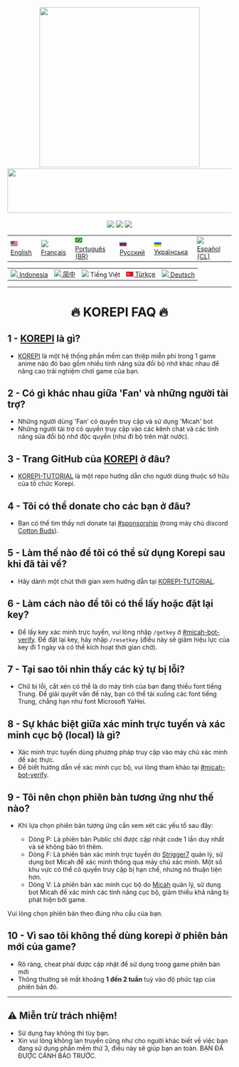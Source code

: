 <p align="center">
  <a href="#"><img width="360" height="360" src="https://media.discordapp.net/attachments/1033549666769449002/1107009612210765955/matches.png"></a>
  <a href="#"><img width="650" height="100" src="https://share.creavite.co/FBkHy3zbN4CgWCr0.gif"></a>
</p>

<p align="center">
	<a href="https://github.com/Korepi/keyauth-cpp-library/releases"><img src="https://img.shields.io/github/downloads/Korepi/keyauth-cpp-library/total.svg?style=for-the-badge&color=darkcyan"></a>
	<a href="https://github.com/Korepi/Korepi/graphs/contributors"><img src="https://img.shields.io/github/contributors/Korepi/Korepi?style=for-the-badge&color=darkcyan"></a>
	<a href="https://discord.gg/cottonbuds"><img src="https://img.shields.io/discord/440536354544156683?label=Discord&logo=discord&style=for-the-badge&color=darkviolet"></a>
</p>

<div align="center">
<table>
  <tr>
    <td valign="center"><a href="README.md"><img src="https://github.com/twitter/twemoji/blob/master/assets/svg/1f1fa-1f1f8.svg" width="16"/> English</td>
    <td valign="center"><a href="README_fr-fr.md"><img src="https://em-content.zobj.net/thumbs/160/twitter/154/flag-for-france_1f1eb-1f1f7.png" width="16"/> Français</td>
    <td valign="center"><a href="README_pt-br.md"><img src="https://github.com/twitter/twemoji/blob/master/assets/svg/1f1e7-1f1f7.svg" width="16"/> Português (BR)</td>
    <td valign="center"><a href="README_ru-ru.md"><img src="https://github.com/twitter/twemoji/blob/master/assets/svg/1f1f7-1f1fa.svg" width="16"/> Русский</a></td>
    <td valign="center"><a href="README_ua-ua.md"><img src="https://github.com/Andrew1397/Ukraine/blob/main/Flag_of_Ukraine.png" width="16"/> Українська</a></td>
    <td valign="center"><a href="README_es-cl.md"><img src="https://twemoji.maxcdn.com/v/13.0.0/svg/1f1e8-1f1f1.svg" width="16"/> Español (CL)</td>
      
  </tr>
</table>
</div>
<div align="center">
<table>
  <tr>
    <td valign="center"><a href="README_id-id.md"><img src="https://em-content.zobj.net/thumbs/120/twitter/351/flag-indonesia_1f1ee-1f1e9.png" width="16"/> Indonesia</td>
    <td valign="center"><a href="README_zh-cn.md"><img src="https://em-content.zobj.net/thumbs/120/twitter/351/flag-china_1f1e8-1f1f3.png" width="16"/> 简中</a></td> 
    <td valign="center"><img src="https://em-content.zobj.net/thumbs/120/twitter/351/flag-vietnam_1f1fb-1f1f3.png" width="16"/> Tiếng Việt </a></td>
    <td valign="center"><a href="README_tr-tr.md"><img src="https://raw.githubusercontent.com/hampusborgos/country-flags/ba2cf4101bf029d2ada26da2f95121de74581a4d/svg/tr.svg" width="16"/> Türkçe </a></td>
    <td valign="center"><a href="README_de-de.md"><img src="https://cdn.jsdelivr.net/gh/twitter/twemoji/assets/svg/1f1e9-1f1ea.svg" width="16"/> Deutsch</td>
  </tr>
</table>
</div>
	    
---
<div align="center">
  
# 🔥 KOREPI FAQ 🔥

</div>

## 1 - [KOREPI](https://github.com/Korepi/Korepi) là gì?

- [KOREPI](https://github.com/Korepi/Korepi) là một hệ thống phần mềm can thiệp miễn phí trong 1 game anime nào đó bao gồm nhiều tính năng sửa đổi bộ nhớ khác nhau để nâng cao trải nghiệm chơi game của bạn.

## 2 - Có gì khác nhau giữa 'Fan' và những người tài trợ?

- Những người dùng 'Fan' có quyền truy cập và sử dụng 'Micah' bot
- Những người tài trợ có quyền truy cập vào các kênh chat và các tính năng sửa đổi bộ nhớ độc quyền (như đi bộ trên mặt nước).

## 3 - Trang GitHub của [KOREPI](https://github.com/Korepi/Korepi) ở đâu?

- [KOREPI-TUTORIAL](https://github.com/Korepi/Korepi-Tutorial) là một repo hướng dẫn cho người dùng thuộc sở hữu của tổ chức Korepi.

## 4 - Tôi có thể donate cho các bạn ở đâu?

- Bạn có thể tìm thấy nơi donate tại ⁠[#sponsorship](https://discord.com/channels/1069057220802781265/1097565269985071205) (trong máy chủ discord [Cotton Buds](https://discord.gg/cottonbuds)).

## 5 - Làm thế nào để tôi có thể sử dụng Korepi sau khi đã tải về?

- Hãy dành một chút thời gian xem hướng dẫn tại [KOREPI-TUTORIAL](https://github.com/Korepi/Korepi-Tutorial).

## 6 - Làm cách nào để tôi có thể lấy hoặc đặt lại key?

- Để lấy key xác minh trực tuyến, vui lòng nhập `/getkey` ở ⁠[#micah-bot-verify](https://discord.com/channels/1069057220802781265/1109781322005741658). Để đặt lại key, hãy nhập `/resetkey` (điều này sẽ giảm hiệu lực của key đi 1 ngày và có thể kích hoạt thời gian chờ).

## 7 - Tại sao tôi nhìn thấy các ký tự bị lỗi?

- Chữ bị lỗi, cắt xén có thể là do máy tính của bạn đang thiếu font tiếng Trung. Để giải quyết vấn đề này, bạn có thể tải xuống các font tiếng Trung, chẳng hạn như font Microsoft YaHei.

## 8 - Sự khác biệt giữa xác minh trực tuyến và xác minh cục bộ (local) là gì?

- Xác minh trực tuyến dùng phương pháp truy cập vào máy chủ xác minh để xác thực.
- Để biết hướng dẫn về xác minh cục bộ, vui lòng tham khảo tại [#micah-bot-verify](https://discord.com/channels/1069057220802781265/1109781322005741658).

## 9 - Tôi nên chọn phiên bản tương ứng như thế nào?

- Khi lựa chọn phiên bản tương ứng cần xem xét các yếu tố sau đây:

   + Dòng P: Là phiên bản Public chỉ được cập nhật code 1 lần duy nhất và sẽ không bảo trì thêm.
   + Dòng F: Là phiên bản xác minh trực tuyến do [Strigger7](https://github.com/Strigger7) quản lý, sử dụng bot Micah để xác minh thông qua máy chủ xác minh. Một số khu vực có thể có quyền truy cập bị hạn chế, nhưng nó thuận tiện hơn.
   + Dòng V: Là phiên bản xác minh cục bộ do [Micah](https://github.com/Micah123321) quản lý, sử dụng bot Micah để xác minh các tính năng cục bộ, giảm thiểu khả năng bị phát hiện bởi game.
  
Vui lòng chọn phiên bản theo đúng nhu cầu của bạn.

## 10 - Vì sao tôi không thể dùng korepi ở phiên bản mới của game?

- Rõ ràng, cheat phải được cập nhật để sử dụng trong game phiên bản mới
- Thông thường sẽ mất khoảng **1 đến 2 tuần** tuỳ vào độ phức tạp của phiên bản đó.

---

## ⚠ Miễn trừ trách nhiệm!

- Sử dụng hay không thì tùy bạn.
- Xin vui lòng không lan truyền cũng như cho người khác biết về việc bạn đang sử dụng phần mềm thứ 3, điều này sẽ giúp bạn an toàn. BẠN ĐÃ ĐƯỢC CẢNH BÁO TRƯỚC.
